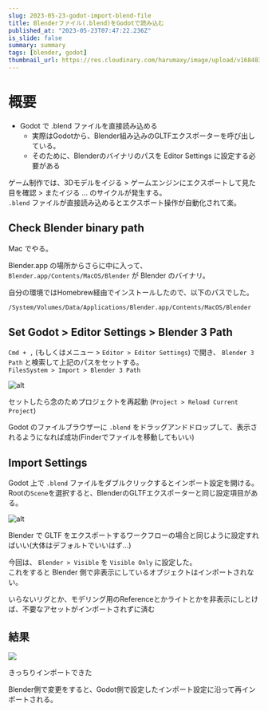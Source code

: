 ```yaml
---
slug: 2023-05-23-godot-import-blend-file
title: Blenderファイル(.blend)をGodotで読み込む
published_at: "2023-05-23T07:47:22.236Z"
is_slide: false
summary: summary
tags: [blender, godot]
thumbnail_url: https://res.cloudinary.com/harumaxy/image/upload/v1684831590/%E3%82%B9%E3%82%AF%E3%83%AA%E3%83%BC%E3%83%B3%E3%82%B7%E3%83%A7%E3%83%83%E3%83%88_2023-05-23_17.24.19_h4hv5e.png
---
```


# 概要

- Godot で .blend ファイルを直接読み込める
  - 実際はGodotから、Blender組み込みのGLTFエクスポーターを呼び出している。
  - そのために、Blenderのバイナリのパスを Editor Settings に設定する必要がある

ゲーム制作では、3Dモデルをイジる > ゲームエンジンにエクスポートして見た目を確認 > またイジる ... のサイクルが発生する。<br>
`.blend` ファイルが直接読み込めるとエクスポート操作が自動化されて楽。

## Check Blender binary path

Mac でやる。

Blender.app の場所からさらに中に入って、 `Blender.app/Contents/MacOS/Blender` が Blender のバイナリ。

自分の環境ではHomebrew経由でインストールしたので、以下のパスでした。

```sh
/System/Volumes/Data/Applications/Blender.app/Contents/MacOS/Blender
```

## Set Godot > Editor Settings > Blender 3 Path

`Cmd + ,` (もしくはメニュー > `Editor > Editor Settings`) で開き、 `Blender 3 Path` と検索して上記のパスをセットする。<br>
`FilesSystem > Import > Blender 3 Path`


![alt](https://res.cloudinary.com/harumaxy/image/upload/v1684831590/%E3%82%B9%E3%82%AF%E3%83%AA%E3%83%BC%E3%83%B3%E3%82%B7%E3%83%A7%E3%83%83%E3%83%88_2023-05-23_17.24.19_h4hv5e.png)


セットしたら念のためプロジェクトを再起動 (`Project > Reload Current Project`)

Godot のファイルブラウザーに `.blend` をドラッグアンドドロップして、表示されるようになれば成功(Finderでファイルを移動してもいい)　

## Import Settings

Godot 上で `.blend` ファイルをダブルクリックするとインポート設定を開ける。<br>
Rootの`Scene`を選択すると、BlenderのGLTFエクスポーターと同じ設定項目がある。

![alt](https://res.cloudinary.com/harumaxy/image/upload/v1684846060/%E3%82%B9%E3%82%AF%E3%83%AA%E3%83%BC%E3%83%B3%E3%82%B7%E3%83%A7%E3%83%83%E3%83%88_2023-05-23_21.45.47_thyn5w.png)


Blender で GLTF をエクスポートするワークフローの場合と同じように設定すればいい(大体はデフォルトでいいはず...)

今回は、 `Blender > Visible` を `Visible Only` に設定した。<br>
これをすると Blender 側で非表示にしているオブジェクトはインポートされない。

いらないリグとか、モデリング用のReferenceとかライトとかを非表示にしとけば、不要なアセットがインポートされずに済む

## 結果

![](https://res.cloudinary.com/harumaxy/image/upload/v1684846423/%E3%82%B9%E3%82%AF%E3%83%AA%E3%83%BC%E3%83%B3%E3%82%B7%E3%83%A7%E3%83%83%E3%83%88_2023-05-23_21.52.26_thndhh.png)


きっちりインポートできた

Blender側で変更をすると、Godot側で設定したインポート設定に沿って再インポートされる。